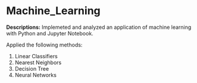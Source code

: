# Machine_Learning

<b>Descriptions:</b>
Implemeted and analyzed an application of machine learning with Python and Jupyter Notebook.

Applied the following methods:
1. Linear Classifiers
2. Nearest Neighbors
3. Decision Tree
4. Neural Networks
